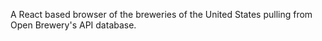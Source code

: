 A React based browser of the breweries of the United States pulling from Open Brewery's API database.
